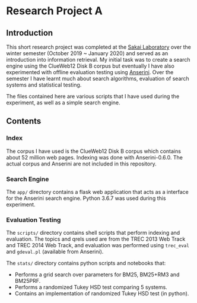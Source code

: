 # Research Project A

## Introduction

This short research project was completed at the [Sakai Laboratory](http://sakailab.com/) over the winter semester (October 2019 ~ January 2020) and served as an introduction into information retrieval. My initial task was to create a search engine using the ClueWeb12 Disk B corpus but eventually I have also experimented with offline evaluation testing using [Anserini](https://github.com/castorini/anserini). Over the semester I have learnt much about search algorithms, evaluation of search systems and statistical testing.

The files contained here are various scripts that I have used during the experiment, as well as a simple search engine.

## Contents

### Index

The corpus I have used is the ClueWeb12 Disk B corpus which contains about 52 million web pages. Indexing was done with Anserini-0.6.0. The actual corpus and Anserini are not included in this repository.

### Search Engine

The `app/` directory contains a flask web application that acts as a interface for the Anserini search engine. Python 3.6.7 was used during this experiment.

### Evaluation Testing

The `scripts/` directory contains shell scripts that perform indexing and evaluation. The topics and qrels used are from the TREC 2013 Web Track  and TREC 2014 Web Track, and evaluation was performed using `trec_eval` and `gdeval.pl` (available from Anserini).

The `stats/` directory contains python scripts and notebooks that:
- Performs a grid search over parameters for BM25, BM25+RM3 and BM25PRF.
- Performs a randomized Tukey HSD test comparing 5 systems.
- Contains an implementation of randomized Tukey HSD test (in python).
